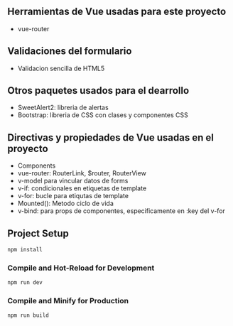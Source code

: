 ## Herramientas de Vue usadas para este proyecto

 - vue-router

 ## Validaciones del formulario

 - Validacion sencilla de HTML5

 ## Otros paquetes usados para el dearrollo

 - SweetAlert2: libreria de alertas
 - Bootstrap: libreria de CSS con clases y componentes CSS

 ## Directivas y propiedades de Vue usadas en el proyecto

 - Components
 - vue-router: RouterLink, $router, RouterView
 - v-model para vincular datos de forms
 - v-if: condicionales en etiquetas de template
 - v-for: bucle para etiqutas de template
 - Mounted(): Metodo ciclo de vida
 - v-bind: para props de componentes, especificamente en :key del v-for

## Project Setup

```sh
npm install
```

### Compile and Hot-Reload for Development

```sh
npm run dev
```

### Compile and Minify for Production

```sh
npm run build
```
